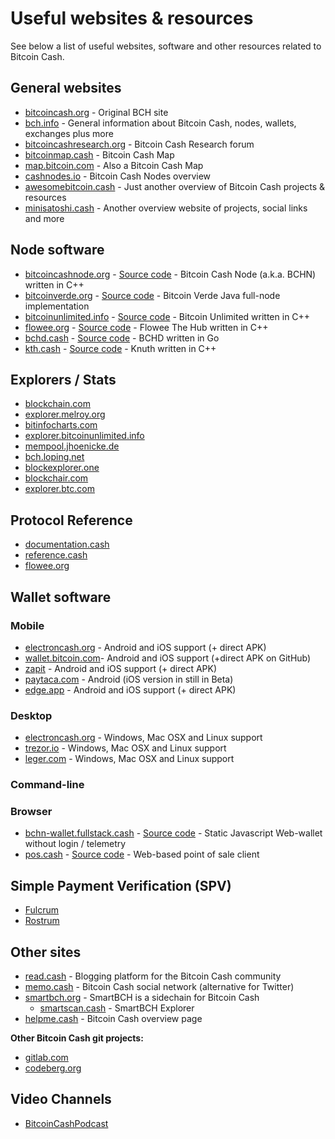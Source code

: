 # Useful websites & resources

See below a list of useful websites, software and other resources related to Bitcoin Cash.

## General websites

- [bitcoincash.org](https://bitcoincash.org) - Original BCH site
- [bch.info](https://bch.info) - General information about Bitcoin Cash, nodes, wallets, exchanges plus more
- [bitcoincashresearch.org](https://bitcoincashresearch.org/) - Bitcoin Cash Research forum
- [bitcoinmap.cash](https://bitcoinmap.cash/) - Bitcoin Cash Map
- [map.bitcoin.com](https://map.bitcoin.com/) - Also a Bitcoin Cash Map
- [cashnodes.io](https://cashnodes.io/) - Bitcoin Cash Nodes overview
- [awesomebitcoin.cash](https://awesomebitcoin.cash/) - Just another overview of Bitcoin Cash projects & resources
- [minisatoshi.cash](https://minisatoshi.cash) - Another overview website of projects, social links and more

## Node software

- [bitcoincashnode.org](https://bitcoincashnode.org) - [Source code](https://gitlab.com/bitcoin-cash-node/bitcoin-cash-node) - Bitcoin Cash Node (a.k.a. BCHN) written in C++
- [bitcoinverde.org](https://bitcoinverde.org) - [Source code](https://github.com/SoftwareVerde/bitcoin-verde) - Bitcoin Verde Java full-node implementation
- [bitcoinunlimited.info](https://www.bitcoinunlimited.info) - [Source code](https://gitlab.com/bitcoinunlimited/BCHUnlimited) - Bitcoin Unlimited written in C++
- [flowee.org](https://flowee.org/products/hub/) - [Source code](https://codeberg.org/Flowee/thehub/) - Flowee The Hub written in C++
- [bchd.cash](https://bchd.cash) - [Source code](https://github.com/gcash/bchd) - BCHD written in Go 
- [kth.cash](https://kth.cash/) - [Source code](https://github.com/k-nuth/kth) - Knuth written in C++

## Explorers / Stats

- [blockchain.com](https://www.blockchain.com/explorer/assets/bch)
- [explorer.melroy.org](https://explorer.melroy.org/)
- [bitinfocharts.com](https://bitinfocharts.com/bitcoin%20cash/explorer/)
- [explorer.bitcoinunlimited.info](https://explorer.bitcoinunlimited.info)
- [mempool.jhoenicke.de](https://mempool.jhoenicke.de/#BCH,4d,fee)
- [bch.loping.net](https://bch.loping.net)
- [blockexplorer.one](https://blockexplorer.one/bitcoin-cash/mainnet)
- [blockchair.com](https://blockchair.com/bitcoin-cash)
- [explorer.btc.com](https://explorer.btc.com/bch)

## Protocol Reference

- [documentation.cash](https://documentation.cash/)
- [reference.cash](https://reference.cash/)
- [flowee.org](https://flowee.org/docs/spec/)

## Wallet software

### Mobile

- [electroncash.org](https://electroncash.org/) - Android and iOS support (+ direct APK)
- [wallet.bitcoin.com](https://wallet.bitcoin.com/)- Android and iOS support (+direct APK on GitHub)
- [zapit](https://www.zapit.io) - Android and iOS support (+ direct APK)
- [paytaca.com](https://www.paytaca.com/) - Android (iOS version in still in Beta)
- [edge.app](https://edge.app/) - Android and iOS support (+ direct APK)

### Desktop

- [electroncash.org](https://electroncash.org/) - Windows, Mac OSX and Linux support
- [trezor.io](https://trezor.io/trezor-suite) - Windows, Mac OSX and Linux support
- [leger.com](https://www.ledger.com/ledger-live) - Windows, Mac OSX and Linux support

### Command-line

### Browser

- [bchn-wallet.fullstack.cash](https://bchn-wallet.fullstack.cash/) - [Source code](https://github.com/Permissionless-Software-Foundation/gatsby-ipfs-web-wallet) - Static Javascript Web-wallet without login / telemetry
- [pos.cash](https://pos.cash/) - [Source code](https://github.com/softwareverde/pos-cash) - Web-based point of sale client

## Simple Payment Verification (SPV)

- [Fulcrum](https://github.com/cculianu/Fulcrum)
- [Rostrum](https://gitlab.com/bitcoinunlimited/rostrum)

## Other sites

- [read.cash](https://read.cash/) - Blogging platform for the Bitcoin Cash community
- [memo.cash](https://memo.cash) - Bitcoin Cash social network (alternative for Twitter)
- [smartbch.org](https://smartbch.org/) - SmartBCH is a sidechain for Bitcoin Cash
  - [smartscan.cash](https://www.smartscan.cash/) - SmartBCH Explorer
- [helpme.cash](https://helpme.cash/) - Bitcoin Cash overview page

**Other Bitcoin Cash git projects:**

- [gitlab.com](https://gitlab.com/bitcoincash1)
- [codeberg.org](https://codeberg.org/bitcoincash)

## Video Channels

- [BitcoinCashPodcast](https://www.youtube.com/@BitcoinCashPodcast)
